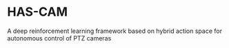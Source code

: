 # HAS-CAM
A deep reinforcement learning framework based on hybrid action space for autonomous control of PTZ cameras
